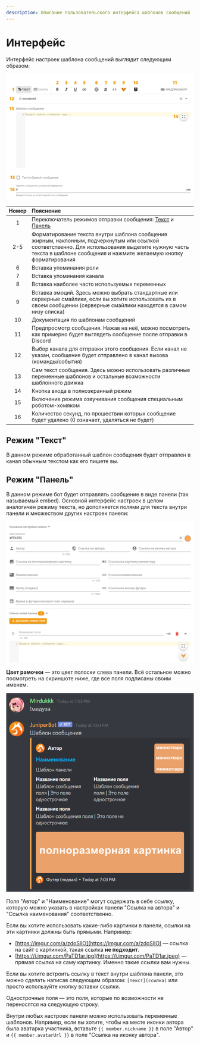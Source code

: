 ```yaml
---
description: Описание пользовательского интерфейса шаблонов сообщений
---
```


# Интерфейс

Интерфейс настроек шаблона сообщений выглядит следующим образом:

![&#x418;&#x43D;&#x442;&#x435;&#x440;&#x444;&#x435;&#x439;&#x441; &#x448;&#x430;&#x431;&#x43B;&#x43E;&#x43D;&#x43E;&#x432; &#x441;&#x43E;&#x43E;&#x431;&#x449;&#x435;&#x43D;&#x438;&#x439;](../../.gitbook/assets/message-template-ru.png)

| Номер | Пояснение |
| :---: | :--- |
| 1 | Переключатель режимов отправки сообщения: [Текст](ui.md#text-mode) и [Панель](ui.md#embed-mode) |
| 2-5 | Форматирование текста внутри шаблона сообщения жирным, наклонным, подчеркнутым или ссылкой соответственно. Для использования выделите нужную часть текста в шаблоне сообщения и нажмите желаемую кнопку форматирования |
| 6 | Вставка упоминания роли |
| 7 | Вставка упоминания канала |
| 8 | Вставка наиболее часто используемых переменных |
| 9 | Вставка эмоций. Здесь можно выбрать стандартные или серверные смайлики, если вы хотите использовать их в своем сообщении \(серверные смайлики находятся в самом низу списка\) |
| 10 | Документация по шаблонам сообщений |
| 11 | Предпросмотр сообщения. Нажав на неё, можно посмотреть как примерно будет выглядеть сообщение после отправки в Discord |
| 12 | Выбор канала для отправки этого сообщения. Если канал не указан, сообщение будет отправлено в канал вызова \(команды/события\) |
| 13 | Сам текст сообщения. Здесь можно использовать различные переменные шаблонов и остальные возможности шаблонного движка |
| 14 | Кнопка входа в полноэкранный режим |
| 15 | Включение режима озвучивания сообщения специальным роботом-хомяком |
| 16 | Количество секунд, по прошествии которых сообщение будет удалено \(0 означает, удаляться не будет\) |

## Режим "Текст" <a id="text-mode"></a>

В данном режиме обработанный шаблон сообщения будет отправлен в канал обычным текстом как его пишете вы.

## Режим "Панель" <a id="embed-mode"></a>

В данном режиме бот будет отправлять сообщение в виде панели \(так называемый embed\). Основной интерфейс настроек в целом аналогичен режиму текста, но дополняется полями для текста внутри панели и множеством других настроек панели:

![&#x418;&#x43D;&#x442;&#x435;&#x440;&#x444;&#x435;&#x439;&#x441; &#x43D;&#x430;&#x441;&#x442;&#x440;&#x43E;&#x435;&#x43A; &#x43F;&#x430;&#x43D;&#x435;&#x43B;&#x438;](../../.gitbook/assets/embed_ru%20%281%29.png)

**Цвет рамочки** — это цвет полоски слева панели. Всё остальное можно посмотреть на скриншоте ниже, где все поля подписаны своим именем.

![&#x41F;&#x440;&#x438;&#x43C;&#x435;&#x440; &#x441;&#x43E;&#x43E;&#x431;&#x449;&#x435;&#x43D;&#x438;&#x44F;-&#x43F;&#x430;&#x43D;&#x435;&#x43B;&#x438;](../../.gitbook/assets/2021-21-26-19-03-17-1619452997-.png)

Поля "Автор" и "Наименование" могут содержать в себе ссылку, которую можно указать в настройках панели "Ссылка на автора" и "Ссылка наименования" соответственно.  
  
Если вы хотите использовать какие-либо картинки в панели, ссылки на эти картинки должны быть прямыми. Например:

* [https://imgur.com/a/zdoSlIO](https://imgur.com/a/zdoSlIO) — ссылка на сайт с картинкой, такая ссылка **не подходит**.
* [https://i.imgur.com/PaTD1ar.jpg](https://i.imgur.com/PaTD1ar.jpeg) — прямая ссылка на саму картинку. Именно такие ссылки вам нужны.

Если вы хотите встроить ссылку в текст внутри шаблона панели, это можно сделать написав следующим образом: `[текст](ссылка)` или просто используйте кнопку вставки ссылки.  
  
Однострочные поля — это поля, которые по возможности не переносятся на следующую строку.  
  
Внутри любых настроек панели можно использовать переменные шаблонов. Например, если вы хотите, чтобы на месте иконки автора была аватарка участника, вставьте `{{ member.nickname }}` в поле "Автор" и `{{ member.avatarUrl }}` в поле "Ссылка на иконку автора".

